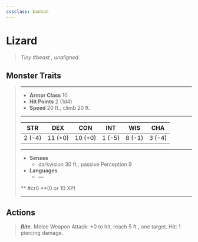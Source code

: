 ```yaml
---
cssclass: kanban
---
```


# Lizard
>*Tiny #beast , unaligned*
## Monster Traits
>___
>- **Armor Class** 10
>- **Hit Points** 2 (1d4)
>- **Speed** 20 ft., climb 20 ft.
>___
>|STR|DEX|CON|INT|WIS|CHA|
>|:---:|:---:|:---:|:---:|:---:|:---:|
>|2 (-4)|11 (+0)|10 (+0)|1 (-5)|8 (-1)|3 (-4)|
>___
>- **Senses**
>	 - darkvision 30 ft., passive Perception 9
>- **Languages**
>	 - —
>
> ** #cr0 **(0 or 10 XP)
>___
## Actions
>***Bite.*** Melee Weapon Attack: +0 to hit, reach 5 ft., one target. Hit: 1 piercing damage.